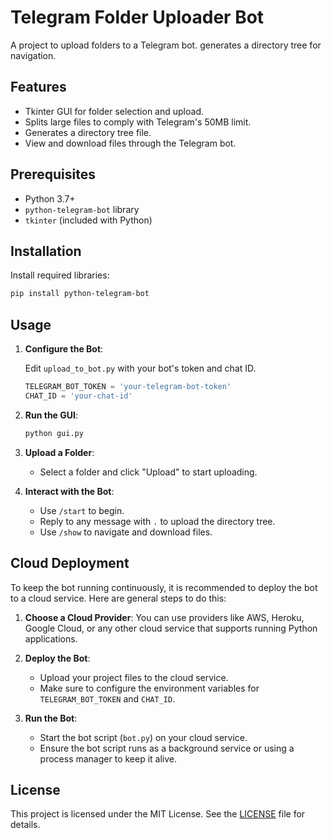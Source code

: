 
# Telegram Folder Uploader Bot

A project to upload folders to a Telegram bot.
generates a directory tree for navigation.

## Features

- Tkinter GUI for folder selection and upload.
- Splits large files to comply with Telegram's 50MB limit.
- Generates a directory tree file.
- View and download files through the Telegram bot.

## Prerequisites

- Python 3.7+
- `python-telegram-bot` library
- `tkinter` (included with Python)

## Installation


Install required libraries:

   ```bash
   pip install python-telegram-bot
   ```

## Usage

1. **Configure the Bot**:

   Edit `upload_to_bot.py` with your bot's token and chat ID.

   ```python
   TELEGRAM_BOT_TOKEN = 'your-telegram-bot-token'
   CHAT_ID = 'your-chat-id'
   ```

2. **Run the GUI**:

   ```bash
   python gui.py
   ```

3. **Upload a Folder**:

   - Select a folder and click "Upload" to start uploading.

4. **Interact with the Bot**:

   - Use `/start` to begin.
   - Reply to any message with `.` to upload the directory tree.
   - Use `/show` to navigate and download files.


## Cloud Deployment

To keep the bot running continuously, it is recommended to deploy the bot to a cloud service. Here are general steps to do this:

1. **Choose a Cloud Provider**: You can use providers like AWS, Heroku, Google Cloud, or any other cloud service that supports running Python applications.

2. **Deploy the Bot**:

   - Upload your project files to the cloud service.
   - Make sure to configure the environment variables for `TELEGRAM_BOT_TOKEN` and `CHAT_ID`.

3. **Run the Bot**:

   - Start the bot script (`bot.py`) on your cloud service.
   - Ensure the bot script runs as a background service or using a process manager to keep it alive.


## License

This project is licensed under the MIT License. See the [LICENSE](LICENSE) file for details.
